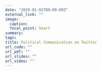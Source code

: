 ```yaml
---
date: "2019-01-01T00:00:00Z"
external_link: ""
image:
  caption: 
  focal_point: Smart
summary: 
tags:
title: Political Communication on Twitter
url_code: ""
url_pdf: ""
url_slides: ""
url_video: ""
---
```

